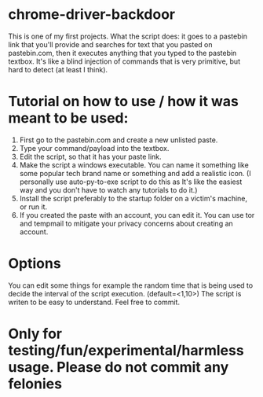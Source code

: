 # chrome-driver-backdoor


This is one of my first projects. What the script does: it goes to a pastebin link that you'll provide and searches for text that you pasted on pastebin.com,
then it executes anything that you typed to the pastebin textbox. 
It's like a blind injection of commands that is very primitive, but hard to detect (at least I think).

# Tutorial on how to use / how it was meant to be used:

1. First go to the pastebin.com and create a new unlisted paste.
2. Type your command/payload into the textbox.
3. Edit the script, so that it has your paste link.
4. Make the script a windows executable. You can name it something like some popular tech brand name or something and add a realistic icon. (I personally use auto-py-to-exe script to do this as It's like the easiest way and you don't have to watch any tutorials to do it.)
5. Install the script preferably to the startup folder on a victim's machine, or run it.
6. If you created the paste with an account, you can edit it. You can use tor and tempmail to mitigate your privacy concerns about creating an account.

# Options

You can edit some things for example the random time that is being used to decide the interval of the script execution. (default=<1,10>)
The script is writen to be easy to understand. Feel free to commit.


# Only for testing/fun/experimental/harmless usage. Please do not commit any felonies
